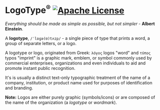 # LogoType<sup>®</sup> [![Apache License](https://img.shields.io/badge/license-Apache-blue.svg)](https://github.com/CB2L/logotype/blob/master/LICENSE)
<i>Everything should be made as simple as possible, but not simpler</i> - <b>Albert Einstein</b>.

A <b>logotype</b>, `/ˈlɒɡə(ʊ)tʌɪp/` - a single piece of type that prints a word, a group of separate letters, or a logo.

A logotype or logo, originated from Greek: `λόγος` logos "word" and `τύπος` typos "imprint" is a graphic mark, emblem, or symbol commonly used by commercial enterprises, organizations and even individuals to aid and promote instant public recognition.

It's is usually a distinct text-only typographic treatment of the name of a company, institution, or product name used for purposes of identification and branding.

<b>Note:</b> Logos are either purely graphic (symbols/icons) or are composed of the name of the organization (a <i>logotype</i> or <i>wordmark</i>).

